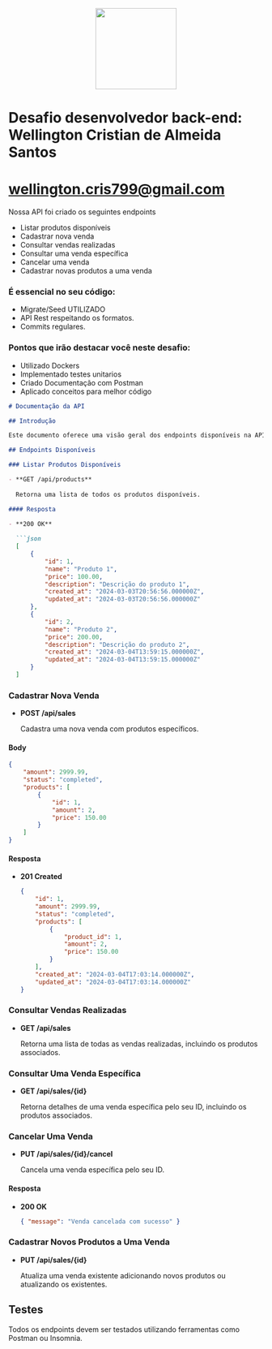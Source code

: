 
<p align="center">
<a href="hhttps://www.adoorei.com.br/" target="_blank">
<img src="https://adoorei.s3.us-east-2.amazonaws.com/images/loje_teste_logoadoorei_1662476663.png" width="160"></a>
</p>

# Desafio desenvolvedor back-end: Wellington Cristian de Almeida Santos
# wellington.cris799@gmail.com

Nossa API foi criado os seguintes endpoints

* Listar produtos disponíveis
* Cadastrar nova venda
* Consultar vendas realizadas
* Consultar uma venda específica
* Cancelar uma venda
* Cadastrar novas produtos a uma venda



### É essencial no seu código:
* Migrate/Seed UTILIZADO
* API Rest respeitando os formatos.
* Commits regulares.

### Pontos que irão destacar você neste desafio:
* Utilizado Dockers
* Implementado testes unitarios
* Criado Documentação com Postman
* Aplicado conceitos para melhor código


```markdown
# Documentação da API

## Introdução

Este documento oferece uma visão geral dos endpoints disponíveis na API, incluindo detalhes sobre como realizar requisições e o que esperar nas respostas.

## Endpoints Disponíveis

### Listar Produtos Disponíveis

- **GET /api/products**
  
  Retorna uma lista de todos os produtos disponíveis.

#### Resposta

- **200 OK**
  
  ```json
  [
      {
          "id": 1,
          "name": "Produto 1",
          "price": 100.00,
          "description": "Descrição do produto 1",
          "created_at": "2024-03-03T20:56:56.000000Z",
          "updated_at": "2024-03-03T20:56:56.000000Z"
      },
      {
          "id": 2,
          "name": "Produto 2",
          "price": 200.00,
          "description": "Descrição do produto 2",
          "created_at": "2024-03-04T13:59:15.000000Z",
          "updated_at": "2024-03-04T13:59:15.000000Z"
      }
  ]
  ```

### Cadastrar Nova Venda

- **POST /api/sales**
  
  Cadastra uma nova venda com produtos específicos.

#### Body

```json
{
    "amount": 2999.99,
    "status": "completed",
    "products": [
        {
            "id": 1,
            "amount": 2,
            "price": 150.00
        }
    ]
}
```

#### Resposta

- **201 Created**
  
  ```json
  {
      "id": 1,
      "amount": 2999.99,
      "status": "completed",
      "products": [
          {
              "product_id": 1,
              "amount": 2,
              "price": 150.00
          }
      ],
      "created_at": "2024-03-04T17:03:14.000000Z",
      "updated_at": "2024-03-04T17:03:14.000000Z"
  }
  ```

### Consultar Vendas Realizadas

- **GET /api/sales**
  
  Retorna uma lista de todas as vendas realizadas, incluindo os produtos associados.

### Consultar Uma Venda Específica

- **GET /api/sales/{id}**
  
  Retorna detalhes de uma venda específica pelo seu ID, incluindo os produtos associados.

### Cancelar Uma Venda

- **PUT /api/sales/{id}/cancel**
  
  Cancela uma venda específica pelo seu ID.

#### Resposta

- **200 OK**
  
  ```json
  { "message": "Venda cancelada com sucesso" }
  ```

### Cadastrar Novos Produtos a Uma Venda

- **PUT /api/sales/{id}**
  
  Atualiza uma venda existente adicionando novos produtos ou atualizando os existentes.

## Testes

Todos os endpoints devem ser testados utilizando ferramentas como Postman ou Insomnia.

